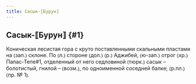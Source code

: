 ```yaml
---
title: Сасык-⟦Бурун⟧
---
```

## Сасык-⟦Бурун⟧ {#1}

Коническая лесистая гора с круто поставленными скальными пластами на ⦅зап.⦆ склоне. По ⦅л.⦆ стороне ⦅дол.⦆ ⦅р.⦆ Аджибей, ⦅ю-зап.⦆ отрог ⦅хр.⦆ Папас-Тепе#1, отделенный от него седловиной ⦅тюрк.⦆ сасык – болотистый, гнилой – ⦅возм.⦆, по одноименной соседней балке; ⦅р.пл.⦆ ⦅пр. № 1⦆.
